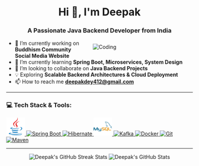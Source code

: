 <h1 align="center">Hi 👋, I'm Deepak</h1>
<h3 align="center">A Passionate Java Backend Developer from India</h3>

<img align="right" alt="Coding" width="250" 
     src="https://mir-s3-cdn-cf.behance.net/project_modules/hd/06f21a161921919.63cd7887d0a70.gif" 
     hspace="20" vspace="10">


- 🔭 I’m currently working on **Buddhism Community Social Media Website**  
- 🌱 I’m currently learning **Spring Boot, Microservices, System Design**  
- 👯 I’m looking to collaborate on **Java Backend Projects**  
- 💡 Exploring **Scalable Backend Architectures & Cloud Deployment**  
- 📫 How to reach me **deepakdey412@gmail.com**  

---

<h3 align="left">💻 Tech Stack & Tools:</h3>

<p align="left">
  <a href="https://www.java.com/" target="_blank" rel="noreferrer">
    <img src="https://raw.githubusercontent.com/devicons/devicon/master/icons/java/java-original.svg" alt="Java" width="50" height="50"/>
  </a>
  <a href="https://spring.io/projects/spring-boot" target="_blank" rel="noreferrer">
    <img src="https://www.vectorlogo.zone/logos/springio/springio-icon.svg" alt="Spring Boot" width="50" height="50"/>
  </a>
  <a href="https://hibernate.org/" target="_blank" rel="noreferrer">
    <img src="https://www.vectorlogo.zone/logos/hibernate/hibernate-icon.svg" alt="Hibernate" width="50" height="50"/>
  </a>
  <a href="https://www.mysql.com/" target="_blank" rel="noreferrer">
    <img src="https://raw.githubusercontent.com/devicons/devicon/master/icons/mysql/mysql-original-wordmark.svg" alt="MySQL" width="50" height="50"/>
  </a>
  <a href="https://kafka.apache.org/" target="_blank" rel="noreferrer">
    <img src="https://www.vectorlogo.zone/logos/apache_kafka/apache_kafka-icon.svg" alt="Kafka" width="50" height="50"/>
  </a>
  <a href="https://www.docker.com/" target="_blank" rel="noreferrer">
    <img src="https://www.vectorlogo.zone/logos/docker/docker-icon.svg" alt="Docker" width="50" height="50"/>
  </a>
  <a href="https://git-scm.com/" target="_blank" rel="noreferrer">
    <img src="https://www.vectorlogo.zone/logos/git-scm/git-scm-icon.svg" alt="Git" width="50" height="50"/>
  </a>
  <a href="https://maven.apache.org/" target="_blank" rel="noreferrer">
    <img src="https://www.vectorlogo.zone/logos/apache_maven/apache_maven-ar21.svg" alt="Maven" width="80" height="50"/>
  </a>
</p>

---

<p align="center">
     <img width="400" height="230" src="https://github-readme-streak-stats.herokuapp.com/?user=deepakdey412&theme=dark" alt="Deepak's GitHub Streak Stats" />
  <img width="400" src="https://github-readme-stats.vercel.app/api?username=deepakdey412&show_icons=true&locale=en&theme=dark" alt="Deepak's GitHub Stats" />
</p>
